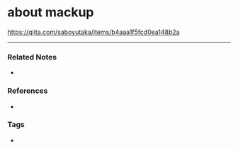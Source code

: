 # about mackup
https://qiita.com/saboyutaka/items/b4aaa1f5fcd0ea148b2a

----
### Related Notes
- 

### References
- 

### Tags
- 